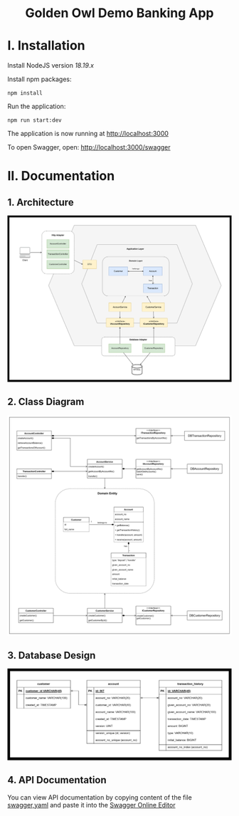 <p align="center">
	<h1 align="center">
		<strong>Golden Owl Demo Banking App</strong>
	</h1>
</p>

# I. Installation

Install NodeJS version *18.19.x*

Install npm packages:

```
npm install
```

Run the application:

```
npm run start:dev
```

The application is now running at [http://localhost:3000]([http://localhost:3000])

To open Swagger, open: [http://localhost:3000/swagger](http://localhost:3000/swagger)

# II. Documentation

## 1. Architecture

![1712457191760](image/README/architecture.png)

## 2. Class Diagram

![1712457322643](image/README/class_diagram.png)

## 3. Database Design

![1712458480202](image/README/database_diagram.png)

## 4. API Documentation

You can view API documentation by copying content of the file [swagger,yaml](docs/swagger.yaml) and paste it into the [Swagger Online Editor](https://editor.swagger.io)
